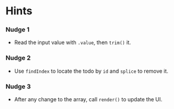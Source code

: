 # Hints

### Nudge 1

- Read the input value with `.value`, then `trim()` it.

### Nudge 2

- Use `findIndex` to locate the todo by `id` and `splice` to remove it.

### Nudge 3

- After any change to the array, call `render()` to update the UI.
